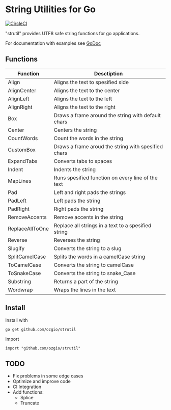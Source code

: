 String Utilities for Go
=======================
[![CircleCI](https://circleci.com/gh/ozgio/strutil.svg?style=svg)](https://circleci.com/gh/ozgio/strutil)

"strutil" provides UTF8 safe string functions for go applications. 

For documentation with examples see [GoDoc](https://godoc.org/github.com/ozgio/strutil)

## Functions

| Function          | Desctiption                                           |
|-------------------|-------------------------------------------------------|
| Align             | Aligns the text to spesified side                     |
| AlignCenter       | Aligns the text to the center                         |
| AlignLeft         | Aligns the text to the left                           |
| AlignRight        | Aligns the text to the right                          |
| Box               | Draws a frame around the string with default chars    |
| Center            | Centers the string                                    |
| CountWords        | Count the words in the string                         |
| CustomBox         | Draws a frame aroud the string with spesified chars   |
| ExpandTabs        | Converts tabs to spaces                               |
| Indent            | Indents the string                                    |
| MapLines          | Runs spesified function on every line of the text     |
| Pad               | Left and right pads the strings                       |
| PadLeft           | Left pads the string                                  |
| PadRight          | Right pads the string                                 |
| RemoveAccents     | Remove accents in the string                          |
| ReplaceAllToOne   | Replace all strings in a text to a spesified string   |
| Reverse           | Reverses the string                                   |
| Slugify           | Converts the string to a slug                         |
| SplitCamelCase    | Splits the words in a camelCase string                |
| ToCamelCase       | Converts the string to camelCase                      |
| ToSnakeCase       | Converts the string to snake_Case                     |
| Substring         | Returns a part of the string                          |
| Wordwrap          | Wraps the lines in the text                           |

## Install 

Install with 

    go get github.com/ozgio/strutil

Import

    import "github.com/ozgio/strutil"

## TODO
- Fix problems in some edge cases
- Optimize and improve code
- CI Integration
- Add functions:
  - Splice
  - Truncate